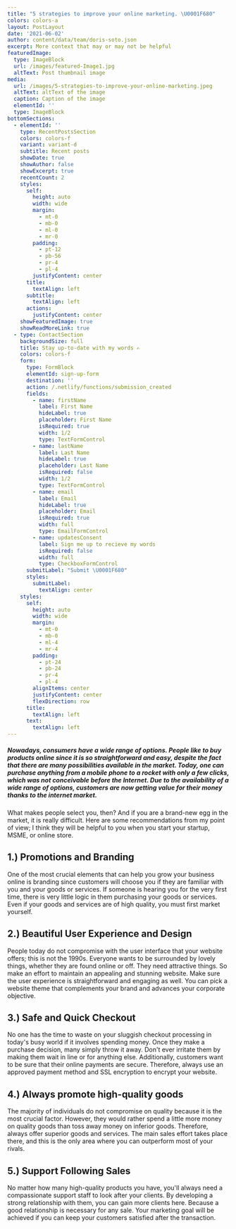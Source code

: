 ```yaml
---
title: "5 strategies to improve your online marketing. \U0001F680"
colors: colors-a
layout: PostLayout
date: '2021-06-02'
author: content/data/team/doris-soto.json
excerpt: More context that may or may not be helpful
featuredImage:
  type: ImageBlock
  url: /images/featured-Image1.jpg
  altText: Post thumbnail image
media:
  url: /images/5-strategies-to-improve-your-online-marketing.jpeg
  altText: altText of the image
  caption: Caption of the image
  elementId: ''
  type: ImageBlock
bottomSections:
  - elementId: ''
    type: RecentPostsSection
    colors: colors-f
    variant: variant-d
    subtitle: Recent posts
    showDate: true
    showAuthor: false
    showExcerpt: true
    recentCount: 2
    styles:
      self:
        height: auto
        width: wide
        margin:
          - mt-0
          - mb-0
          - ml-0
          - mr-0
        padding:
          - pt-12
          - pb-56
          - pr-4
          - pl-4
        justifyContent: center
      title:
        textAlign: left
      subtitle:
        textAlign: left
      actions:
        justifyContent: center
    showFeaturedImage: true
    showReadMoreLink: true
  - type: ContactSection
    backgroundSize: full
    title: Stay up-to-date with my words ✍️
    colors: colors-f
    form:
      type: FormBlock
      elementId: sign-up-form
      destination: ''
      action: /.netlify/functions/submission_created
      fields:
        - name: firstName
          label: First Name
          hideLabel: true
          placeholder: First Name
          isRequired: true
          width: 1/2
          type: TextFormControl
        - name: lastName
          label: Last Name
          hideLabel: true
          placeholder: Last Name
          isRequired: false
          width: 1/2
          type: TextFormControl
        - name: email
          label: Email
          hideLabel: true
          placeholder: Email
          isRequired: true
          width: full
          type: EmailFormControl
        - name: updatesConsent
          label: Sign me up to recieve my words
          isRequired: false
          width: full
          type: CheckboxFormControl
      submitLabel: "Submit \U0001F680"
      styles:
        submitLabel:
          textAlign: center
    styles:
      self:
        height: auto
        width: wide
        margin:
          - mt-0
          - mb-0
          - ml-4
          - mr-4
        padding:
          - pt-24
          - pb-24
          - pr-4
          - pl-4
        alignItems: center
        justifyContent: center
        flexDirection: row
      title:
        textAlign: left
      text:
        textAlign: left
---
```

##### Nowadays, consumers have a wide range of options. People like to buy products online since it is so straightforward and easy, despite the fact that there are many possibilities available in the market. Today, one can purchase anything from a mobile phone to a rocket with only a few clicks, which was not conceivable before the Internet. Due to the availability of a wide range of options, customers are now getting value for their money thanks to the internet market.

What makes people select you, then? And if you are a brand-new egg in the market, it is really difficult. Here are some recommendations from my point of view; I think they will be helpful to you when you start your startup, MSME, or online store.

## 1.) Promotions and Branding

One of the most crucial elements that can help you grow your business online is branding since customers will choose you if they are familiar with you and your goods or services. If someone is hearing you for the very first time, there is very little logic in them purchasing your goods or services. Even if your goods and services are of high quality, you must first market yourself.

## 2.) Beautiful User Experience and Design

People today do not compromise with the user interface that your website offers; this is not the 1990s. Everyone wants to be surrounded by lovely things, whether they are found online or off. They need attractive things. So make an effort to maintain an appealing and stunning website. Make sure the user experience is straightforward and engaging as well. You can pick a website theme that complements your brand and advances your corporate objective.

## 3.) Safe and Quick Checkout

No one has the time to waste on your sluggish checkout processing in today's busy world if it involves spending money. Once they make a purchase decision, many simply throw it away. Don't ever irritate them by making them wait in line or for anything else. Additionally, customers want to be sure that their online payments are secure. Therefore, always use an approved payment method and SSL encryption to encrypt your website.

## 4.) Always promote high-quality goods

The majority of individuals do not compromise on quality because it is the most crucial factor. However, they would rather spend a little more money on quality goods than toss away money on inferior goods. Therefore, always offer superior goods and services. The main sales effort takes place there, and this is the only area where you can outperform most of your rivals.

## 5.) Support Following Sales

No matter how many high-quality products you have, you'll always need a compassionate support staff to look after your clients. By developing a strong relationship with them, you can gain more clients here. Because a good relationship is necessary for any sale. Your marketing goal will be achieved if you can keep your customers satisfied after the transaction.

